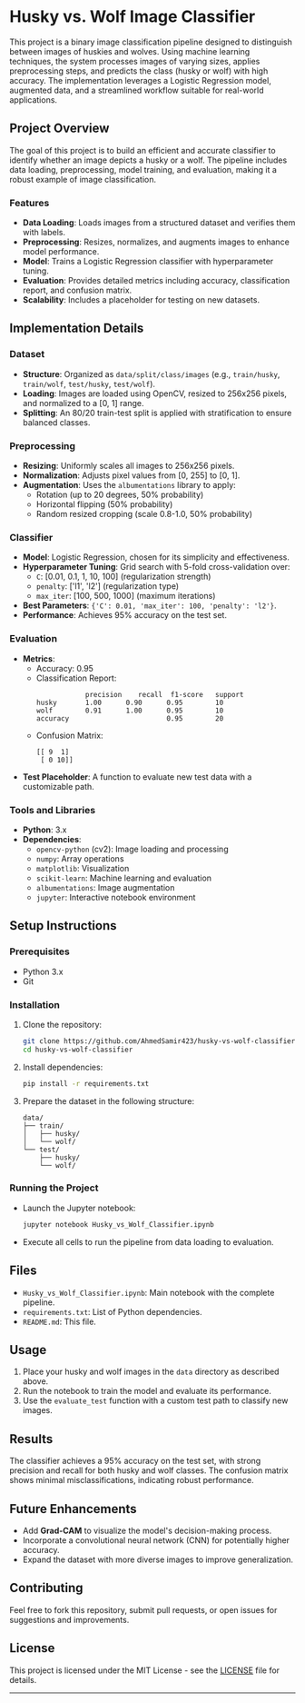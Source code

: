 # Husky vs. Wolf Image Classifier

This project is a binary image classification pipeline designed to distinguish between images of huskies and wolves. Using machine learning techniques, the system processes images of varying sizes, applies preprocessing steps, and predicts the class (husky or wolf) with high accuracy. The implementation leverages a Logistic Regression model, augmented data, and a streamlined workflow suitable for real-world applications.

## Project Overview

The goal of this project is to build an efficient and accurate classifier to identify whether an image depicts a husky or a wolf. The pipeline includes data loading, preprocessing, model training, and evaluation, making it a robust example of image classification.

### Features
- **Data Loading**: Loads images from a structured dataset and verifies them with labels.
- **Preprocessing**: Resizes, normalizes, and augments images to enhance model performance.
- **Model**: Trains a Logistic Regression classifier with hyperparameter tuning.
- **Evaluation**: Provides detailed metrics including accuracy, classification report, and confusion matrix.
- **Scalability**: Includes a placeholder for testing on new datasets.

## Implementation Details

### Dataset
- **Structure**: Organized as `data/split/class/images` (e.g., `train/husky`, `train/wolf`, `test/husky`, `test/wolf`).
- **Loading**: Images are loaded using OpenCV, resized to 256x256 pixels, and normalized to a [0, 1] range.
- **Splitting**: An 80/20 train-test split is applied with stratification to ensure balanced classes.

### Preprocessing
- **Resizing**: Uniformly scales all images to 256x256 pixels.
- **Normalization**: Adjusts pixel values from [0, 255] to [0, 1].
- **Augmentation**: Uses the `albumentations` library to apply:
  - Rotation (up to 20 degrees, 50% probability)
  - Horizontal flipping (50% probability)
  - Random resized cropping (scale 0.8-1.0, 50% probability)

### Classifier
- **Model**: Logistic Regression, chosen for its simplicity and effectiveness.
- **Hyperparameter Tuning**: Grid search with 5-fold cross-validation over:
  - `C`: [0.01, 0.1, 1, 10, 100] (regularization strength)
  - `penalty`: ['l1', 'l2'] (regularization type)
  - `max_iter`: [100, 500, 1000] (maximum iterations)
- **Best Parameters**: `{'C': 0.01, 'max_iter': 100, 'penalty': 'l2'}`.
- **Performance**: Achieves 95% accuracy on the test set.

### Evaluation
- **Metrics**:
  - Accuracy: 0.95
  - Classification Report:
    ```
                precision    recall  f1-score   support
    husky       1.00      0.90      0.95        10
    wolf        0.91      1.00      0.95        10
    accuracy                        0.95        20
    ```
  - Confusion Matrix:
    ```
    [[ 9  1]
     [ 0 10]]
    ```
- **Test Placeholder**: A function to evaluate new test data with a customizable path.

### Tools and Libraries
- **Python**: 3.x
- **Dependencies**:
  - `opencv-python` (cv2): Image loading and processing
  - `numpy`: Array operations
  - `matplotlib`: Visualization
  - `scikit-learn`: Machine learning and evaluation
  - `albumentations`: Image augmentation
  - `jupyter`: Interactive notebook environment

## Setup Instructions

### Prerequisites
- Python 3.x
- Git

### Installation
1. Clone the repository:
   ```bash
   git clone https://github.com/AhmedSamir423/husky-vs-wolf-classifier.git
   cd husky-vs-wolf-classifier
   ```
2. Install dependencies:
   ```bash
   pip install -r requirements.txt
   ```
3. Prepare the dataset in the following structure:
   ```
   data/
   ├── train/
   │   ├── husky/
   │   └── wolf/
   └── test/
       ├── husky/
       └── wolf/
   ```

### Running the Project
- Launch the Jupyter notebook:
  ```bash
  jupyter notebook Husky_vs_Wolf_Classifier.ipynb
  ```
- Execute all cells to run the pipeline from data loading to evaluation.

## Files
- `Husky_vs_Wolf_Classifier.ipynb`: Main notebook with the complete pipeline.
- `requirements.txt`: List of Python dependencies.
- `README.md`: This file.

## Usage
1. Place your husky and wolf images in the `data` directory as described above.
2. Run the notebook to train the model and evaluate its performance.
3. Use the `evaluate_test` function with a custom test path to classify new images.

## Results
The classifier achieves a 95% accuracy on the test set, with strong precision and recall for both husky and wolf classes. The confusion matrix shows minimal misclassifications, indicating robust performance.

## Future Enhancements
- Add **Grad-CAM** to visualize the model's decision-making process.
- Incorporate a convolutional neural network (CNN) for potentially higher accuracy.
- Expand the dataset with more diverse images to improve generalization.

## Contributing
Feel free to fork this repository, submit pull requests, or open issues for suggestions and improvements.

## License
This project is licensed under the MIT License - see the [LICENSE](LICENSE) file for details.

---

